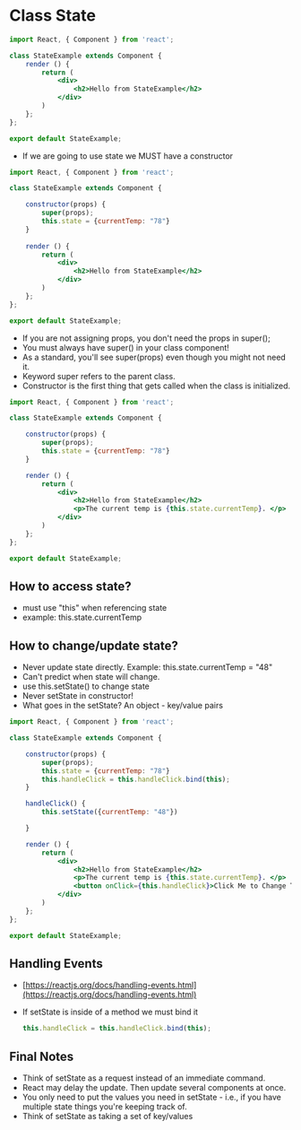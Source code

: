 # Class State

```jsx
import React, { Component } from 'react';

class StateExample extends Component {
    render () {
        return (
            <div>
                <h2>Hello from StateExample</h2>
            </div>
        )
    };
};

export default StateExample;
```

* If we are going to use state we MUST have a constructor



```jsx
import React, { Component } from 'react';

class StateExample extends Component {

    constructor(props) {
        super(props);
        this.state = {currentTemp: "78"}
    }
    
    render () {
        return (
            <div>
                <h2>Hello from StateExample</h2>
            </div>
        )
    };
};

export default StateExample;
```

* If you are not assigning props, you don't need the props in super\(\);
* You must always have super\(\) in your class component!
* As a standard, you'll see super\(props\) even though you might not need it.
* Keyword super refers to the parent class.
* Constructor is the first thing that gets called when the class is initialized.

```jsx
import React, { Component } from 'react';

class StateExample extends Component {

    constructor(props) {
        super(props);
        this.state = {currentTemp: "78"}
    }

    render () {
        return (
            <div>
                <h2>Hello from StateExample</h2>
                <p>The current temp is {this.state.currentTemp}. </p>
            </div>
        )
    };
};

export default StateExample;
```

## How to access state?

* must use "this" when referencing state
* example: this.state.currentTemp

## How to change/update state?

* Never update state directly. Example: this.state.currentTemp = "48"
* Can't predict when state will change.
* use this.setState\(\) to change state
* Never setState in constructor!
* What goes in the setState? An object - key/value pairs

```jsx
import React, { Component } from 'react';

class StateExample extends Component {

    constructor(props) {
        super(props);
        this.state = {currentTemp: "78"}
        this.handleClick = this.handleClick.bind(this);
    }

    handleClick() {
        this.setState({currentTemp: "48"})

    }

    render () {
        return (
            <div>
                <h2>Hello from StateExample</h2>
                <p>The current temp is {this.state.currentTemp}. </p>
                <button onClick={this.handleClick}>Click Me to Change Temp</button>
            </div>
        )
    };
};

export default StateExample;
```

## Handling Events

* [https://reactjs.org/docs/handling-events.html](https://reactjs.org/docs/handling-events.html)
* If setState is inside of a method we must bind it

  ```jsx
  this.handleClick = this.handleClick.bind(this);
  ```

## Final Notes

* Think of setState as a request instead of an immediate command.
* React may delay the update. Then update several components at once.
* You only need to put the values you need in setState - i.e., if you have multiple state things you're keeping track of.
* Think of setState as taking a set of key/values

